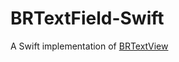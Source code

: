 # BRTextField-Swift

A Swift implementation of [BRTextView](https://github.com/BeareadIO/BRTextView)

